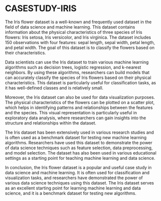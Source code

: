 # CASESTUDY-IRIS

The Iris flower dataset is a well-known and frequently used dataset in the field of data science and machine learning. This dataset contains information about the physical characteristics of three species of Iris flowers: Iris setosa, Iris versicolor, and Iris virginica. The dataset includes 150 observations with four features: sepal length, sepal width, petal length, and petal width. The goal of this dataset is to classify the flowers based on their characteristics.

Data scientists can use the Iris dataset to train various machine learning algorithms such as decision trees, logistic regression, and k-nearest neighbors. By using these algorithms, researchers can build models that can accurately classify the species of Iris flowers based on their physical characteristics. This dataset is particularly useful for classification tasks, as it has well-defined classes and is relatively small.

Moreover, the Iris dataset can also be used for data visualization purposes. The physical characteristics of the flowers can be plotted on a scatter plot, which helps in identifying patterns and relationships between the features and the species. This visual representation is particularly useful in exploratory data analysis, where researchers can gain insights into the structure and relationships within the dataset.

The Iris dataset has been extensively used in various research studies and is often used as a benchmark dataset for testing new machine learning algorithms. Researchers have used this dataset to demonstrate the power of data science techniques such as feature selection, data preprocessing, and model selection. The dataset has also been used in various educational settings as a starting point for teaching machine learning and data science.

In conclusion, the Iris flower dataset is a popular and useful case study in data science and machine learning. It is often used for classification and visualization tasks, and researchers have demonstrated the power of various data science techniques using this dataset. The Iris dataset serves as an excellent starting point for learning machine learning and data science, and it is a benchmark dataset for testing new algorithms.
